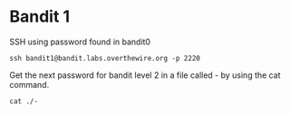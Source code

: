 <h1>Bandit 1</h1>
SSH using password found in bandit0

```
ssh bandit1@bandit.labs.overthewire.org -p 2220
```

Get the next password for bandit level 2 in a file called - by using the cat command.

```
cat ./-
```
